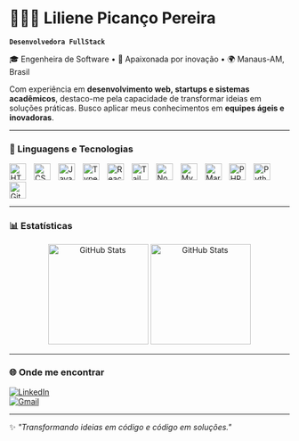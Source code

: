 # 👩🏻‍💻 Liliene Picanço Pereira

**`Desenvolvedora FullStack`**

🎓 Engenheira de Software • 🤖 Apaixonada por inovação • 🌍 Manaus-AM, Brasil

Com experiência em **desenvolvimento web, startups e sistemas acadêmicos**, destaco-me pela capacidade de transformar ideias em soluções práticas. Busco aplicar meus conhecimentos em **equipes ágeis e inovadoras**.

----

### 🚀 Linguagens e Tecnologias

<p align="left">
  <img src="https://cdn.jsdelivr.net/gh/devicons/devicon/icons/html5/html5-original.svg" title="HTML" alt="HTML" width="30px" style="padding-right:10px;"/>
  <img src="https://cdn.jsdelivr.net/gh/devicons/devicon/icons/css3/css3-original.svg" title="CSS" alt="CSS" width="30px" style="padding-right:10px;"/>
  <img src="https://cdn.jsdelivr.net/gh/devicons/devicon/icons/javascript/javascript-original.svg" title="JavaScript" alt="JavaScript" width="30px" style="padding-right:10px;"/>
  <img src="https://cdn.jsdelivr.net/gh/devicons/devicon/icons/typescript/typescript-original.svg" title="TypeScript" alt="TypeScript" width="30px" style="padding-right:10px;"/>
  <img src="https://cdn.jsdelivr.net/gh/devicons/devicon/icons/react/react-original.svg" title="React" alt="React" width="30px" style="padding-right:10px;"/>
  <img src="https://cdn.jsdelivr.net/gh/devicons/devicon/icons/tailwindcss/tailwindcss-original.svg" title="Tailwind" alt="Tailwind" width="30px" style="padding-right:10px;"/>
  <img src="https://cdn.jsdelivr.net/gh/devicons/devicon/icons/nodejs/nodejs-original.svg" title="Node.js" alt="Node.js" width="30px" style="padding-right:10px;"/>
  <img src="https://cdn.jsdelivr.net/gh/devicons/devicon/icons/mysql/mysql-original.svg" title="MySQL" alt="MySQL" width="30px" style="padding-right:10px;"/>
  <img src="https://cdn.jsdelivr.net/gh/devicons/devicon/icons/mariadb/mariadb-original.svg" title="MariaDB" alt="MariaDB" width="30px" style="padding-right:10px;"/>
  <img src="https://cdn.jsdelivr.net/gh/devicons/devicon/icons/php/php-original.svg" title="PHP" alt="PHP" width="30px" style="padding-right:10px;"/>
  <img src="https://cdn.jsdelivr.net/gh/devicons/devicon/icons/python/python-original.svg" title="Python" alt="Python" width="30px" style="padding-right:10px;"/>
  <img src="https://cdn.jsdelivr.net/gh/devicons/devicon/icons/git/git-original.svg" title="Git" alt="Git" width="30px" style="padding-right:10px;"/>
</p>

---

### 📊 Estatísticas

<p align="center">
  <img height="180em" alt="GitHub Stats"src="https://github-readme-stats.vercel.app/api?username=Liliene&show_icons=true&theme=tokyonight&include_all_commits=true&locale=pt-br"/>
  <img height="180em" alt="GitHub Stats"  src="https://github-readme-stats.vercel.app/api/top-langs/?username=liliene&theme=tokyonight&layout=compact&custom_title=Tecnologias&langs_count=9"/>
</p>

---

### 🌐 Onde me encontrar 
[![LinkedIn](https://img.shields.io/badge/LinkedIn-0A66C2?style=for-the-badge&logo=linkedin&logoColor=white)](https://linkedin.com/in/liliene-picanço)  
[![Gmail](https://img.shields.io/badge/Email-D14836?style=for-the-badge&logo=gmail&logoColor=white)](mailto:lilienep02@gmail.com)  

---

✨ *"Transformando ideias em código e código em soluções."*
